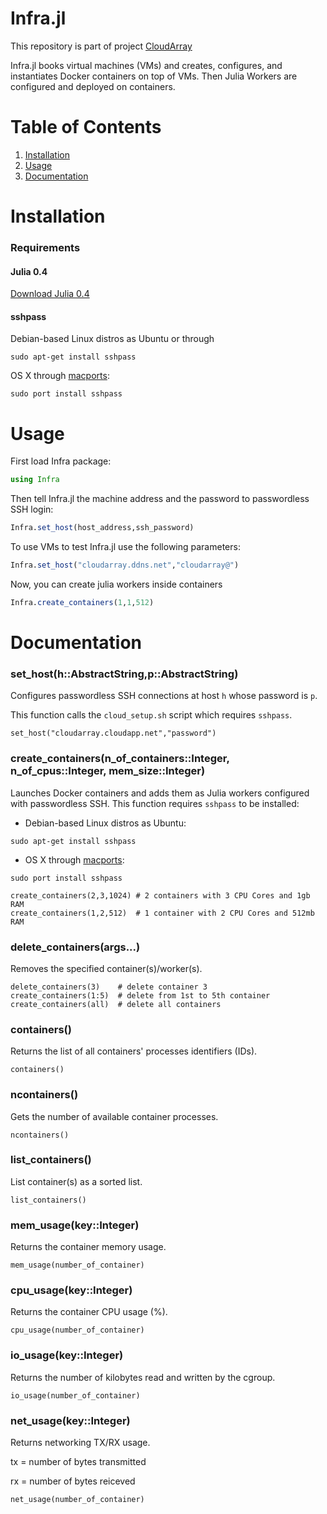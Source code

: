 # Infra.jl

This repository is part of project [CloudArray](https://github.com/gsd-ufal/CloudArray.jl)

Infra.jl books virtual machines (VMs) and creates, configures, and instantiates Docker containers on top of VMs. Then Julia Workers are configured and deployed on containers. 

# Table of Contents


1. [Installation](https://github.com/gsd-ufal/CloudArray.jl#installation)
2. [Usage](https://github.com/gsd-ufal/Infra.jl#usage)
3. [Documentation](https://github.com/gsd-ufal/Infra.jl#documentation)

# Installation

### Requirements

#### Julia 0.4

[Download Julia 0.4](http://julialang.org/downloads/)

#### sshpass

Debian-based Linux distros as Ubuntu or through 

```
sudo apt-get install sshpass 
```

OS X through [macports](http://macports.org):

```
sudo port install sshpass
```

# Usage

First load Infra package:

```Julia
using Infra
```
Then tell Infra.jl the machine address and the password to passwordless SSH login:

```Julia
Infra.set_host(host_address,ssh_password)
```

To use VMs to test Infra.jl use the following parameters:

```Julia
Infra.set_host("cloudarray.ddns.net","cloudarray@")
```

Now, you can create julia workers inside containers

```Julia
Infra.create_containers(1,1,512)
```

# Documentation

### set_host(h::AbstractString,p::AbstractString)

Configures passwordless SSH connections at host `h` whose password is `p`.

This function calls the `cloud_setup.sh` script which requires `sshpass`.

```Example
set_host("cloudarray.cloudapp.net","password")
```

### create_containers(n_of_containers::Integer, n_of_cpus::Integer, mem_size::Integer)
Launches Docker containers and adds them as Julia workers configured with passwordless SSH.
This function requires `sshpass` to be installed:

* Debian-based Linux distros as Ubuntu:

```
sudo apt-get install sshpass
```

* OS X through [macports](http://macports.org):

```
sudo port install sshpass
```

```Example
create_containers(2,3,1024) # 2 containers with 3 CPU Cores and 1gb RAM
create_containers(1,2,512)  # 1 container with 2 CPU Cores and 512mb RAM
```

### delete_containers(args...)
Removes the specified container(s)/worker(s).

```Example
delete_containers(3)    # delete container 3
create_containers(1:5)  # delete from 1st to 5th container
create_containers(all)  # delete all containers
```

### containers()
Returns the list of all containers' processes identifiers (IDs).

```Example
containers()
```

### ncontainers()
Gets the number of available container processes.

```Example
ncontainers()
```

### list_containers()

List container(s) as a sorted list.

```Example
list_containers()
```

### mem_usage(key::Integer)
Returns the container memory usage.

```Example
mem_usage(number_of_container)
```

### cpu_usage(key::Integer)
Returns the container CPU usage (%).

```Example
cpu_usage(number_of_container)
```

### io_usage(key::Integer)
Returns the number of kilobytes read and written by the cgroup.

```Example
io_usage(number_of_container)
```

### net_usage(key::Integer)
Returns networking TX/RX usage.

tx = number of bytes transmitted

rx = number of bytes reiceved

```Example
net_usage(number_of_container)
```
